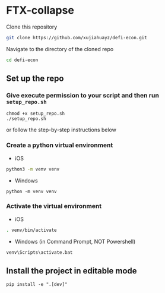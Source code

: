 # FTX-collapse

Clone this repository

```bash
git clone https://github.com/xujiahuayz/defi-econ.git
```

Navigate to the directory of the cloned repo

```bash
cd defi-econ
```

## Set up the repo

### Give execute permission to your script and then run `setup_repo.sh`

```
chmod +x setup_repo.sh
./setup_repo.sh
```

or follow the step-by-step instructions below

### Create a python virtual environment

- iOS

```zsh
python3 -m venv venv
```

- Windows

```
python -m venv venv
```

### Activate the virtual environment

- iOS

```zsh
. venv/bin/activate
```

- Windows (in Command Prompt, NOT Powershell)

```zsh
venv\Scripts\activate.bat
```

## Install the project in editable mode

```
pip install -e ".[dev]"
```
